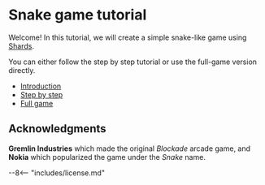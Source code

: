 # Snake game tutorial

Welcome! In this tutorial, we will create a simple snake-like game using [Shards](https://github.com/fragcolor-xyz/shards).

You can either follow the step by step tutorial or use the full-game version directly.

* [Introduction](./introduction.md)
* [Step by step](./steps/index.md)
* [Full game](./full-game/index.md)

## Acknowledgments

**Gremlin Industries** which made the original *Blockade* arcade game, and **Nokia** which popularized the game under the *Snake* name.

--8<-- "includes/license.md"
